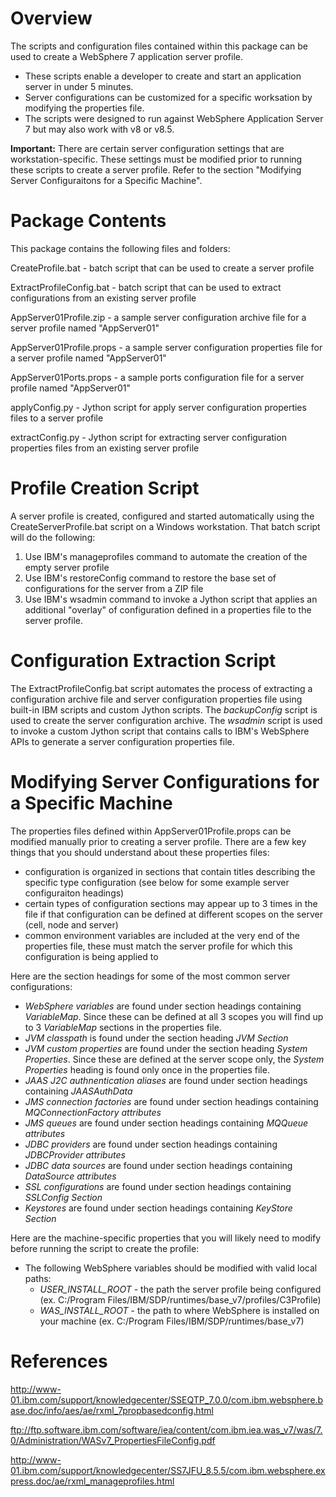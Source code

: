 # Overview 
The scripts and configuration files contained within this package can be used to create a WebSphere 7 application server profile.
  - These scripts enable a developer to create and start an application server in under 5 minutes.
  - Server configurations can be customized for a specific worksation by modifying the properties file.
  - The scripts were designed to run against WebSphere Application Server 7 but may also work with v8 or v8.5.

**Important:** There are certain server configuration settings that are workstation-specific. These settings must be modified prior to running these scripts to create a server profile. Refer to the section "Modifying Server Configuraitons for a Specific Machine".

# Package Contents 
This package contains the following files and folders:

CreateProfile.bat - batch script that can be used to create a server profile

ExtractProfileConfig.bat - batch script that can be used to extract configurations from an existing server profile

AppServer01Profile.zip - a sample server configuration archive file for a server profile named "AppServer01"

AppServer01Profile.props - a sample server configuration properties file for a server profile named "AppServer01"

AppServer01Ports.props - a sample ports configuration file for a server profile named "AppServer01"

applyConfig.py - Jython script for apply server configuration properties files to a server profile

extractConfig.py - Jython script for extracting server configuration properties files from an existing server profile


# Profile Creation Script 
A server profile is created, configured and started automatically using the CreateServerProfile.bat script on a Windows workstation. That batch script will do the following:

  1. Use IBM's manageprofiles command to automate the creation of the empty server profile
  2. Use IBM's restoreConfig command to restore the base set of configurations for the server from a ZIP file
  3. Use IBM's wsadmin command to invoke a Jython script that applies an additional "overlay" of configuration defined in a properties file to the server profile. 

# Configuration Extraction Script
The ExtractProfileConfig.bat script automates the process of extracting a configuration archive file and server configuration properties file using built-in IBM scripts and custom Jython scripts. The *backupConfig* script is used to create the server configuration archive. The *wsadmin* script is used to invoke a custom Jython script that contains calls to IBM's WebSphere APIs to generate a server configuration properties file. 

# Modifying Server Configurations for a Specific Machine
The properties files defined within AppServer01Profile.props can be modified manually prior to creating a server profile. There are a few key things that you should understand about these properties files:
  - configuration is organized in sections that contain titles describing the specific type configuration (see below for some example server configuraiton headings)
  - certain types of configuration sections may appear up to 3 times in the file if that configuration can be defined at different scopes on the server (cell, node and server)
  - common environment variables are included at the very end of the properties file, these must match the server profile for which this configuration is being applied to

Here are the section headings for some of the most common server configurations:

  - *WebSphere variables* are found under section headings containing *VariableMap*. Since these can be defined at all 3 scopes you will find up to 3 *VariableMap* sections in the properties file.
  - *JVM classpath* is found under the section heading *JVM Section*
  - *JVM custom properties* are found under the section heading *System Properties*. Since these are defined at the server scope only, the *System Properties* heading is found only once in the properties file.
  - *JAAS J2C authnentication aliases* are found under section headings containing *JAASAuthData*
  - *JMS connection factories* are found under section headings containing *MQConnectionFactory attributes*
  - *JMS queues* are found under section headings containing *MQQueue attributes*
  - *JDBC providers* are found under section headings containing *JDBCProvider attributes*
  - *JDBC data sources* are found under section headings containing *DataSource attributes*
  - *SSL configurations* are found under section headings containing *SSLConfig Section*
  - *Keystores* are found under section headings containing *KeyStore Section*

Here are the machine-specific properties that you will likely need to modify before running the script to create the profile:

  - The following WebSphere variables should be modified with valid local paths:
    - *USER_INSTALL_ROOT* - the path the server profile being configured (ex. C:/Program Files/IBM/SDP/runtimes/base_v7/profiles/C3Profile)
    - *WAS_INSTALL_ROOT* - the path to where WebSphere is installed on your machine (ex. C:/Program Files/IBM/SDP/runtimes/base_v7) 


# References
http://www-01.ibm.com/support/knowledgecenter/SSEQTP_7.0.0/com.ibm.websphere.base.doc/info/aes/ae/rxml_7propbasedconfig.html

ftp://ftp.software.ibm.com/software/iea/content/com.ibm.iea.was_v7/was/7.0/Administration/WASv7_PropertiesFileConfig.pdf

http://www-01.ibm.com/support/knowledgecenter/SS7JFU_8.5.5/com.ibm.websphere.express.doc/ae/rxml_manageprofiles.html

